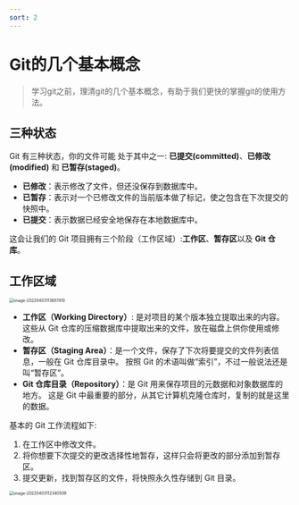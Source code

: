 ```yaml
---
sort: 2
---
```


# Git的几个基本概念

> 学习git之前，理清git的几个基本概念，有助于我们更快的掌握git的使用方法。



## 三种状态

 Git 有三种状态，你的文件可能 处于其中之一: **已提交(committed)**、**已修改(modified)** 和 **已暂存(staged)**。

+ **已修改**：表示修改了文件，但还没保存到数据库中。
+ **已暂存**：表示对一个已修改文件的当前版本做了标记，使之包含在下次提交的快照中。
+ **已提交**：表示数据已经安全地保存在本地数据库中。

这会让我们的 Git 项目拥有三个阶段（工作区域）:**工作区**、**暂存区**以及 **Git 仓库**。

 ## 工作区域

<img src="https://cdn.jsdelivr.net/gh/AZMDDY/imgs/img/image-20220403113657410.png" alt="image-20220403113657410" style="zoom:50%;" />

+ **工作区（Working Directory）**: 是对项目的某个版本独立提取出来的内容。 这些从 Git 仓库的压缩数据库中提取出来的文件，放在磁盘上供你使用或修改。
+ **暂存区（Staging Area）**：是一个文件，保存了下次将要提交的文件列表信息，一般在 Git 仓库目录中。 按照 Git 的术语叫做“索引”，不过一般说法还是叫“暂存区”。
+ **Git 仓库目录（Repository）**：是 Git 用来保存项目的元数据和对象数据库的地方。 这是 Git 中最重要的部分，从其它计算机克隆仓库时，复制的就是这里的数据。

基本的 Git 工作流程如下:

1. 在工作区中修改文件。
2. 将你想要下次提交的更改选择性地暂存，这样只会将更改的部分添加到暂存区。
3.  提交更新，找到暂存区的文件，将快照永久性存储到 Git 目录。

<img src="https://cdn.jsdelivr.net/gh/AZMDDY/imgs/img/image-20220403112340509.png" alt="image-20220403112340509" style="zoom:50%;" />
